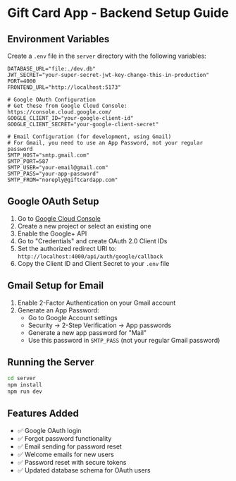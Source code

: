 # Gift Card App - Backend Setup Guide

## Environment Variables

Create a `.env` file in the `server` directory with the following variables:

```env
DATABASE_URL="file:./dev.db"
JWT_SECRET="your-super-secret-jwt-key-change-this-in-production"
PORT=4000
FRONTEND_URL="http://localhost:5173"

# Google OAuth Configuration
# Get these from Google Cloud Console: https://console.cloud.google.com/
GOOGLE_CLIENT_ID="your-google-client-id"
GOOGLE_CLIENT_SECRET="your-google-client-secret"

# Email Configuration (for development, using Gmail)
# For Gmail, you need to use an App Password, not your regular password
SMTP_HOST="smtp.gmail.com"
SMTP_PORT=587
SMTP_USER="your-email@gmail.com"
SMTP_PASS="your-app-password"
SMTP_FROM="noreply@giftcardapp.com"
```

## Google OAuth Setup

1. Go to [Google Cloud Console](https://console.cloud.google.com/)
2. Create a new project or select an existing one
3. Enable the Google+ API
4. Go to "Credentials" and create OAuth 2.0 Client IDs
5. Set the authorized redirect URI to: `http://localhost:4000/api/auth/google/callback`
6. Copy the Client ID and Client Secret to your `.env` file

## Gmail Setup for Email

1. Enable 2-Factor Authentication on your Gmail account
2. Generate an App Password:
   - Go to Google Account settings
   - Security → 2-Step Verification → App passwords
   - Generate a new app password for "Mail"
   - Use this password in `SMTP_PASS` (not your regular Gmail password)

## Running the Server

```bash
cd server
npm install
npm run dev
```

## Features Added

- ✅ Google OAuth login
- ✅ Forgot password functionality
- ✅ Email sending for password reset
- ✅ Welcome emails for new users
- ✅ Password reset with secure tokens
- ✅ Updated database schema for OAuth users
